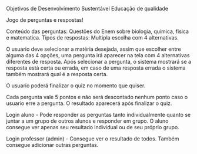Objetivos de Desenvolvimento Sustentável
Educação de qualidade

Jogo de perguntas e respostas!

Conteúdo das perguntas: Questões do Enem sobre biologia, química, fisica e matematica.
Tipos de respostas: Multipla escolha com 4 alternativas.

O usuario deve selecionar a matéria desejada, assim que escolher entre alguma das 4 opções, uma pergunta irá aparecer na tela com 4 alternativas diferentes de resposta. Após selecionar a pergunta, o sistema mostrará se a resposta está certa ou errada, em caso de uma resposta errada o sistema também mostrará qual é a resposta certa.

O usuario poderá finalizar o quiz no momento que quiser.

Cada pergunta vale 5 pontos e não será descontado nenhum ponto caso o usuario erre a pergunta. O resultado aparecerá após finalizar o quiz.

Login aluno - Pode responder as perguntas tanto individualmente quanto se juntar a um grupo de outros alunos e responder em grupo. O aluno consegue ver apenas seu resultado individual ou de seu próprio grupo.

Login professor (admin) - Consegue ver o resultado de todos. Também consegue adicionar outras perguntas. 
